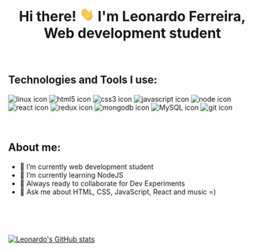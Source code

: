 <h1 align="center">
<br>Hi there! <img src="./wave.gif" width="30"> I'm Leonardo Ferreira,<br>Web development student
</h1>
<br>
<h2>Technologies and Tools I use:</h2>

<p>
    <img src="https://img.shields.io/badge/linux-2e3440?style=for-the-badge&logo=linux" alt="linux icon"/>
    <img src="https://img.shields.io/badge/HTML5-2e3440?style=for-the-badge&logo=html5" alt="html5 icon"/>
    <img src="https://img.shields.io/badge/CSS3-2e3440?style=for-the-badge&logo=css3" alt="css3 icon"/>
    <img src="https://img.shields.io/badge/JavaScript-2e3440?style=for-the-badge&logo=javascript" alt="javascript icon"/>
    <img src="https://img.shields.io/badge/node-2e3440?style=for-the-badge&logo=nodedotjs" alt="node icon"/>
    <img src="https://img.shields.io/badge/react-2e3440?style=for-the-badge&logo=react" alt="react icon"/>
    <img src="https://img.shields.io/badge/redux-2e3440?style=for-the-badge&logo=redux" alt="redux icon"/>
    <img src="https://img.shields.io/badge/mongoDB-2e3440?style=for-the-badge&logo=mongodb" alt="mongodb icon"/>
    <img src="https://img.shields.io/badge/mysql-2e3440?style=for-the-badge&logo=mysql" alt="MySQL icon"/>
    <img src="https://img.shields.io/badge/git-2e3440?style=for-the-badge&logo=git" alt="git icon"/>
</p>
<br>
<h2>About me:</h2>

<ul>
<li>🔭 I’m currently web development student</li>
<li>🌱 I’m currently learning NodeJS</li>
<li>👯 Always ready to collaborate for Dev Experiments</li>
<li>💬 Ask me about HTML, CSS, JavaScript, React and music =)</li>
</ul>

<br><br><br>

[![Leonardo's GitHub stats](https://github-readme-stats.vercel.app/api?username=leo606&hide=stars,issues&count_private=true&theme=nord&show_icons=true)](https://github.com/leo606/)
<!--
**leo606/leo606** is a ✨ _special_ ✨ repository because its `README.md` (this file) appears on your GitHub profile.

Here are some ideas to get you started:

- 🔭 I’m currently working on ...
- 🌱 I’m currently learning ...
- 👯 I’m looking to collaborate on ...
- 🤔 I’m looking for help with ...
- 💬 Ask me about ...
- 📫 How to reach me: ...
- 😄 Pronouns: ...
- ⚡ Fun fact: ...
-->
